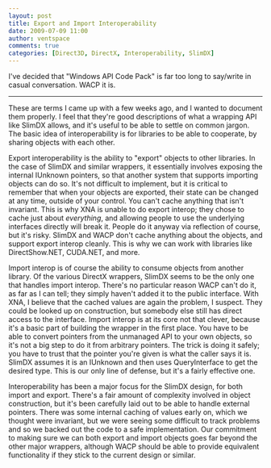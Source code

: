 ```yaml
---
layout: post
title: Export and Import Interoperability
date: 2009-07-09 11:00
author: ventspace
comments: true
categories: [Direct3D, DirectX, Interoperability, SlimDX]
---
```

I've decided that "Windows API Code Pack" is far too long to say/write in casual conversation. WACP it is.<hr>

These are terms I came up with a few weeks ago, and I wanted to document them properly. I feel that they're good descriptions of what a wrapping API like SlimDX allows, and it's useful to be able to settle on common jargon. The basic idea of interoperability is for libraries to be able to cooperate, by sharing objects with each other.

Export interoperability is the ability to "export" objects to other libraries. In the case of SlimDX and similar wrappers, it essentially involves exposing the internal IUnknown pointers, so that another system that supports importing objects can do so. It's not difficult to implement, but it is critical to remember that when your objects are exported, their state can be changed at any time, outside of your control. You can't cache anything that isn't invariant. This is why XNA is unable to do export interop; they chose to cache just about <em>everything</em>, and allowing people to use the underlying interfaces directly will break it. People do it anyway via reflection of course, but it's risky. SlimDX and WACP don't cache anything about the objects, and support export interop cleanly. This is why we can work with libraries like DirectShow.NET, CUDA.NET, and more.

Import interop is of course the ability to consume objects from another library. Of the various DirectX wrappers, SlimDX seems to be the only one that handles import interop. There's no particular reason WACP can't do it, as far as I can tell; they simply haven't added it to the public interface. With XNA, I believe that the cached values are again the problem, I suspect. They could be looked up on construction, but somebody else still has direct access to the interface. Import interop is at its core not that clever, because it's a basic part of building the wrapper in the first place. You have to be able to convert pointers from the unmanaged API to your own objects, so it's not a big step to do it from arbitrary pointers. The trick is doing it safely; you have to trust that the pointer you're given is what the caller says it is. SlimDX assumes it is an IUnknown and then uses QueryInterface to get the desired type. This is our only line of defense, but it's a fairly effective one.

Interoperability has been a major focus for the SlimDX design, for both import and export. There's a fair amount of complexity involved in object construction, but it's been carefully laid out to be able to handle external pointers. There was some internal caching of values early on, which we thought were invariant, but we were seeing some difficult to track problems and so we backed out the code to a safe implementation. Our commitment to making sure we can both export and import objects goes far beyond the other major wrappers,  although WACP should be able to provide equivalent functionality if they stick to the current design or similar.
